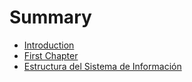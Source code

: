 # Summary

* [Introduction](README.md)
* [First Chapter](chapter1.md)
* [Estructura del Sistema de Información](estructura_del_sistema_de_informacion.md)

